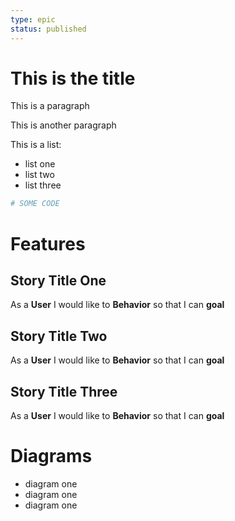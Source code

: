 ```yaml
---
type: epic
status: published
---
```


# This is the title

This is a paragraph

This is another paragraph

This is a list:

- list one
- list two
- list three

```ruby
# SOME CODE
```

# Features

## Story Title One

As a **User** I would like to **Behavior** so that I can **goal**

## Story Title Two

As a **User** I would like to **Behavior** so that I can **goal**

## Story Title Three

As a **User** I would like to **Behavior** so that I can **goal**

# Diagrams

- diagram one
- diagram one
- diagram one
